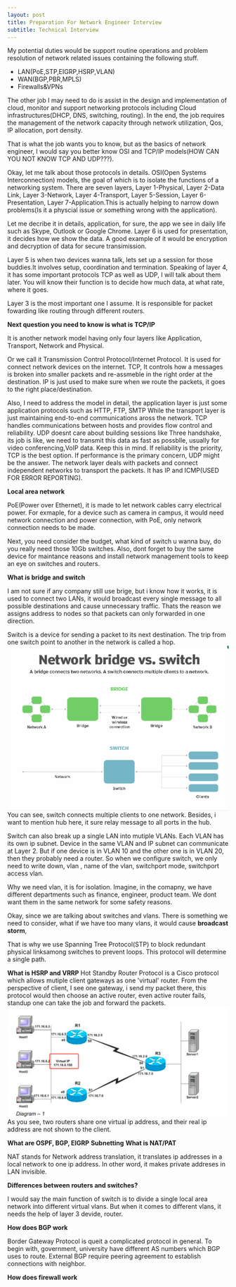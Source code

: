 ```yaml
---
layout: post
title: Preparation For Network Engineer Interview
subtitle: Technical Interview
---
```

My potential duties would be support routine operations and problem resolution of network related issues containing the following stuff.

- LAN(PoE,STP,EIGRP,HSRP,VLAN)
- WAN(BGP,PBR,MPLS)
- Firewalls&VPNs

The other job I may need to do is assist in the design and implementation of cloud, monitor and support networking protocols including Cloud infrastructures(DHCP, DNS, switching, routing). In the end, the job requires the management of the network capacity through network utilization, Qos, IP allocation, port density.

That is what the job wants you to know, but as the basics of network engineer, I would say you better know OSI and TCP/IP models(HOW CAN YOU NOT KNOW TCP AND UDP???).

Okay, let me talk about those protocols in details. OSI(Open Systems Interconnection) models, the goal of which is to isolate the functions of a networking system. There are seven layers, Layer 1-Physical, Layer 2-Data Link, Layer 3-Network, Layer 4-Transport, Layer 5-Session, Layer 6-Presentation, Layer 7-Application.This is actually helping to narrow down problems(Is it a physcial issue or something wrong with the application). 

Let me decribe it in details, application, for sure, the app we see in daily life such as Skype, Outlook or Google Chrome. Layer 6 is used for presentation, it decides how we show the data. A good example of it would be encryption and decryption of data for secure transimission. 

Layer 5 is when two devices wanna talk, lets set up a session for those buddies.It involves setup, coordination and termination. Speaking of layer 4, it has some important protocols TCP as well as UDP, I will talk about them later. You will know their function is to decide how much data, at what rate, where it goes.

Layer 3 is the most important one I assume. It is responsible for packet fowarding like routing through different routers.

**Next question you need to know is what is TCP/IP**

It is another network model having only four layers like Application, Transport, Network and Physical.

Or we call it Transmission Control Protocol/Internet Protocol. It is used for connect network devices on the internet. TCP, It controls how a messages is broken into smaller packets and re-assmeble in the right order at the destination. IP is just used to make sure when we route the packets, it goes to the right place/destination. 

Also, I need to address the model in detail, the application layer is just some application protocols such as HTTP, FTP, SMTP While the transport layer is just maintaining end-to-end communications aross the network. TCP handles communications between hosts and provides flow control and reliability. UDP doesnt care about building sessions like Three handshake, its job is like, we need to transmit this data as fast as possblle, usually for video conferencing,VoIP data. Keep this in mind. If reliability is the priority, TCP is the best option. If performance is the primary concern, UDP might be the answer. The network layer deals with packets and connect independent networks to transport the packets. It has IP and ICMP(USED FOR ERROR REPORTING).

**Local area network**

PoE(Power over Ethernet), it is made to let network cables carry electrical power. For exmaple, for a device such as camera in campus, it would need network connection and power connection, with PoE, only network connection needs to be made.

Next, you need consider the budget, what kind of switch u wanna buy, do you really need those 10Gb switches. Also, dont forget to buy the same device for maintance reasons and install network management tools to keep an eye on switches and routers.

**What is bridge and switch**

I am not sure if any company still use brige, but i know how it works, it is used to connect two LANs, it would broadcast every single message to all possible destinations and cause unnecessary traffic. Thats the reason we assigns address to nodes so that packets can only forwarded in one direction.

Switch is a device for sending a packet to its next destination. The trip from one switch point to another in the network is called a hop.
<img src="/img/posts/bridge and switch.png" alt="difference" align="center"/>
You can see, switch connects multiple clients to one network. 
Besides, i want to mention hub here, it sure relay message to all ports in the hub.

Switch can also break up a single LAN into mutiple VLANs. Each VLAN has its own ip subnet. Device in the same VLAN and IP subnet can communicate at Layer 2. But if one device is in VLAN 10 and the other one is in VLAN 20, then they probably need a router. So when we configure switch, we only need to write down, vlan <range or id>, name of the vlan, switchport mode, switchport access vlan.

Why we need vlan, it is for isolation. Imagine, in the comapny, we have different departments such as finance, engineer, product team. We dont want them in the same network for some safety reasons.

Okay, since we are talking about switches and vlans. There is something we need to consider, what if we have too many vlans, it would cause **broadcast storm**,

That is why we use Spanning Tree Protocol(STP) to block redundant physical linksamong switches to prevent loops. This protocol will determine a single path.

**What is HSRP and VRRP**
Hot Standby Router Protocol is a Cisco protocol which allows mutiple client gateways as one 'virtual' router. From the perspective of client, I see one gateway, i send my packet there, this protocol would then choose an active router, even active router fails, standup one can take the job and forward the packets.
<img src="/img/posts/HSRP.png" align="hot standby router protocol" alt="center"/>
As you see, two routers share one virtual ip address, and their real ip address are not shown to the client.

**What are OSPF, BGP, EIGRP**
**Subnetting**
**What is NAT/PAT**

NAT stands for Network address translation, it translates ip addresses in a local network to one ip address. In other word, it makes private addreses in LAN invisible. 

**Differences between routers and switches?**

I would say the main function of switch is to divide a single local area network  into different virtual vlans. But when it comes to different vlans, it needs the help of layer 3 devide, router. 

**How does BGP work**

Border Gateway Protocol is queit a complicated protocol in general. To begin with, government, university have different AS numbers which BGP uses to route. External BGP require peering agreement to establish connections with neighbor.

**How does firewall work**

